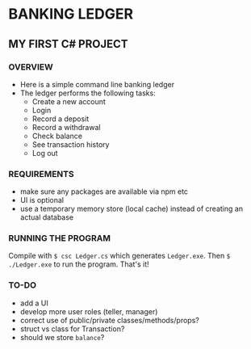 # BANKING LEDGER
## MY FIRST C# PROJECT

### OVERVIEW
* Here is a simple command line banking ledger
* The ledger performs the following tasks:
    - Create a new account
    - Login
    - Record a deposit
    - Record a withdrawal
    - Check balance
    - See transaction history
    - Log out


### REQUIREMENTS
* make sure any packages are available via npm etc
* UI is optional
* use a temporary memory store (local cache) instead of creating an actual database

### RUNNING THE PROGRAM
Compile with `$ csc Ledger.cs` which generates `Ledger.exe`. Then `$ ./Ledger.exe` to run the program. That's it!


### TO-DO
* add a UI
* develop more user roles (teller, manager)
* correct use of public/private classes/methods/props?
* struct vs class for Transaction?
* should we store `balance`?
